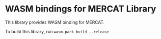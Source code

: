 # WASM bindings for MERCAT Library


This library provides WASM binding for MERCAT.

To build this library, run `wasm-pack build --release`
